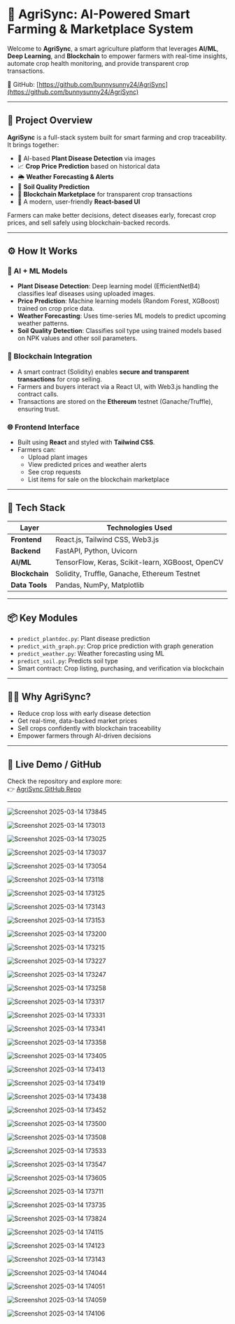 # 🌿 AgriSync: AI-Powered Smart Farming & Marketplace System

Welcome to **AgriSync**, a smart agriculture platform that leverages **AI/ML**, **Deep Learning**, and **Blockchain** to empower farmers with real-time insights, automate crop health monitoring, and provide transparent crop transactions.

🔗 GitHub: [https://github.com/bunnysunny24/AgriSync](https://github.com/bunnysunny24/AgriSync)

---

## 🌾 Project Overview

**AgriSync** is a full-stack system built for smart farming and crop traceability. It brings together:

- 🌿 AI-based **Plant Disease Detection** via images
- 📈 **Crop Price Prediction** based on historical data
- 🌦️ **Weather Forecasting & Alerts**
- 🌱 **Soil Quality Prediction**
- 🔗 **Blockchain Marketplace** for transparent crop transactions
- 🎨 A modern, user-friendly **React-based UI**

Farmers can make better decisions, detect diseases early, forecast crop prices, and sell safely using blockchain-backed records.

---

## ⚙️ How It Works

### 🧠 AI + ML Models
- **Plant Disease Detection**: Deep learning model (EfficientNetB4) classifies leaf diseases using uploaded images.
- **Price Prediction**: Machine learning models (Random Forest, XGBoost) trained on crop price data.
- **Weather Forecasting**: Uses time-series ML models to predict upcoming weather patterns.
- **Soil Quality Detection**: Classifies soil type using trained models based on NPK values and other soil parameters.

### 🔗 Blockchain Integration
- A smart contract (Solidity) enables **secure and transparent transactions** for crop selling.
- Farmers and buyers interact via a React UI, with Web3.js handling the contract calls.
- Transactions are stored on the **Ethereum** testnet (Ganache/Truffle), ensuring trust.

### 🌐 Frontend Interface
- Built using **React** and styled with **Tailwind CSS**.
- Farmers can:
  - Upload plant images
  - View predicted prices and weather alerts
  - See crop requests
  - List items for sale on the blockchain marketplace

---

## 🧰 Tech Stack

| Layer         | Technologies Used                                               |
|---------------|-----------------------------------------------------------------|
| **Frontend**  | React.js, Tailwind CSS, Web3.js                                 |
| **Backend**   | FastAPI, Python, Uvicorn                                        |
| **AI/ML**     | TensorFlow, Keras, Scikit-learn, XGBoost, OpenCV                |
| **Blockchain**| Solidity, Truffle, Ganache, Ethereum Testnet                    |
| **Data Tools**| Pandas, NumPy, Matplotlib                                       |

---

## 📦 Key Modules

- `predict_plantdoc.py`: Plant disease prediction
- `predict_with_graph.py`: Crop price prediction with graph generation
- `predict_weather.py`: Weather forecasting using ML
- `predict_soil.py`: Predicts soil type
- Smart contract: Crop listing, purchasing, and verification via blockchain

---

## 🧑‍🌾 Why AgriSync?

- Reduce crop loss with early disease detection
- Get real-time, data-backed market prices
- Sell crops confidently with blockchain traceability
- Empower farmers through AI-driven decisions

---

## 📍 Live Demo / GitHub

Check the repository and explore more:  
👉 [AgriSync GitHub Repo](https://github.com/bunnysunny24/AgriSync)

---
![Screenshot 2025-03-14 173845](https://github.com/user-attachments/assets/8ceb7a78-cc62-46e4-af5a-37f3de5fec85)

![Screenshot 2025-03-14 173013](https://github.com/user-attachments/assets/829c1008-fc51-471f-8f3a-30bf3865ecff)

![Screenshot 2025-03-14 173025](https://github.com/user-attachments/assets/8eeff232-9309-4bc3-8979-37ddc985283d)

![Screenshot 2025-03-14 173037](https://github.com/user-attachments/assets/64f112cc-7b09-455c-a496-5ae90efa9690)

![Screenshot 2025-03-14 173054](https://github.com/user-attachments/assets/316b6e62-7cc5-4424-9001-08a68494a020)

![Screenshot 2025-03-14 173118](https://github.com/user-attachments/assets/6bf31ecc-fb62-4256-b808-529e372c16ce)

![Screenshot 2025-03-14 173125](https://github.com/user-attachments/assets/49ca73e1-9577-4725-bd09-d060ba890043)

![Screenshot 2025-03-14 173143](https://github.com/user-attachments/assets/8893d77f-2190-4a4d-b73a-08ee33aeeb5c)

![Screenshot 2025-03-14 173153](https://github.com/user-attachments/assets/91d9e080-a772-448b-9806-42a4f4b98656)

![Screenshot 2025-03-14 173200](https://github.com/user-attachments/assets/f5a863c2-eb7a-4633-8f39-b3eba45020d6)

![Screenshot 2025-03-14 173215](https://github.com/user-attachments/assets/e7e35d14-70bb-4be8-b986-8f764f172ebe)

![Screenshot 2025-03-14 173227](https://github.com/user-attachments/assets/c96f35c6-2f28-412a-80c8-a6875bcf9cac)

![Screenshot 2025-03-14 173247](https://github.com/user-attachments/assets/01869df7-0e05-4c1d-9ebf-121355e4cae1)

![Screenshot 2025-03-14 173258](https://github.com/user-attachments/assets/9d72109a-df79-4aa6-b084-28a5a6b17483)

![Screenshot 2025-03-14 173317](https://github.com/user-attachments/assets/92deda2b-6853-4c3a-b72b-31b990658ec4)

![Screenshot 2025-03-14 173331](https://github.com/user-attachments/assets/263c0353-8a53-4dd1-972a-440625aa44d6)

![Screenshot 2025-03-14 173341](https://github.com/user-attachments/assets/ad9c7738-db4e-43f6-a9f3-a087b7ab9c9c)

![Screenshot 2025-03-14 173358](https://github.com/user-attachments/assets/0126eb0a-0db6-47f9-b585-8b7adf84d49e)

![Screenshot 2025-03-14 173405](https://github.com/user-attachments/assets/4d3be53c-6903-4f8b-8777-3c6decfff14b)

![Screenshot 2025-03-14 173413](https://github.com/user-attachments/assets/0bf06921-6b60-4d04-9443-f52cfdb62b21)

![Screenshot 2025-03-14 173419](https://github.com/user-attachments/assets/86aa8308-0525-448b-9aff-5b1f57c8d4f5)

![Screenshot 2025-03-14 173438](https://github.com/user-attachments/assets/204f1bde-82c3-46c1-b5e2-32e1df0702c5)

![Screenshot 2025-03-14 173452](https://github.com/user-attachments/assets/19ccd31c-1b70-4133-8281-18c82639519b)

![Screenshot 2025-03-14 173500](https://github.com/user-attachments/assets/b938ea86-3349-4c71-897a-acb53c0c5a1a)

![Screenshot 2025-03-14 173508](https://github.com/user-attachments/assets/b352905c-4d1e-4afa-a663-7ef1b681460f)

![Screenshot 2025-03-14 173533](https://github.com/user-attachments/assets/7d6892c6-ddfc-4284-a4b4-6fe646003ad8)

![Screenshot 2025-03-14 173547](https://github.com/user-attachments/assets/c26447af-496d-4d0d-8d10-987cf7427d72)

![Screenshot 2025-03-14 173605](https://github.com/user-attachments/assets/113c3b5f-3fdf-4eba-b68f-0a1e430c905a)

![Screenshot 2025-03-14 173711](https://github.com/user-attachments/assets/2da65a81-e711-436e-9e3b-e313fa331162)

![Screenshot 2025-03-14 173735](https://github.com/user-attachments/assets/e1f2db46-fd62-4659-964b-3332d4c80a62)

![Screenshot 2025-03-14 173824](https://github.com/user-attachments/assets/7d189e2e-3ff5-4543-b394-e1eb0ce28dc4)

![Screenshot 2025-03-14 174115](https://github.com/user-attachments/assets/2b692248-8144-4c9a-b04d-366842391ae8)

![Screenshot 2025-03-14 174123](https://github.com/user-attachments/assets/9778c7fa-0df3-4ba0-9e66-c21f37f0a505)

![Screenshot 2025-03-14 173143](https://github.com/user-attachments/assets/bf224190-39f5-4e77-8b89-06147ab5320e)

![Screenshot 2025-03-14 174044](https://github.com/user-attachments/assets/254c2953-9804-4d8c-ae3d-e4a21d7128f9)

![Screenshot 2025-03-14 174051](https://github.com/user-attachments/assets/81c04ce2-1aa8-4da0-a65d-0fa6514adca3)

![Screenshot 2025-03-14 174059](https://github.com/user-attachments/assets/215e09b2-d517-4caa-9e84-2f13320d88a8)

![Screenshot 2025-03-14 174106](https://github.com/user-attachments/assets/6ffbf2b1-69e6-4202-b88d-7b0e2282ba39)
